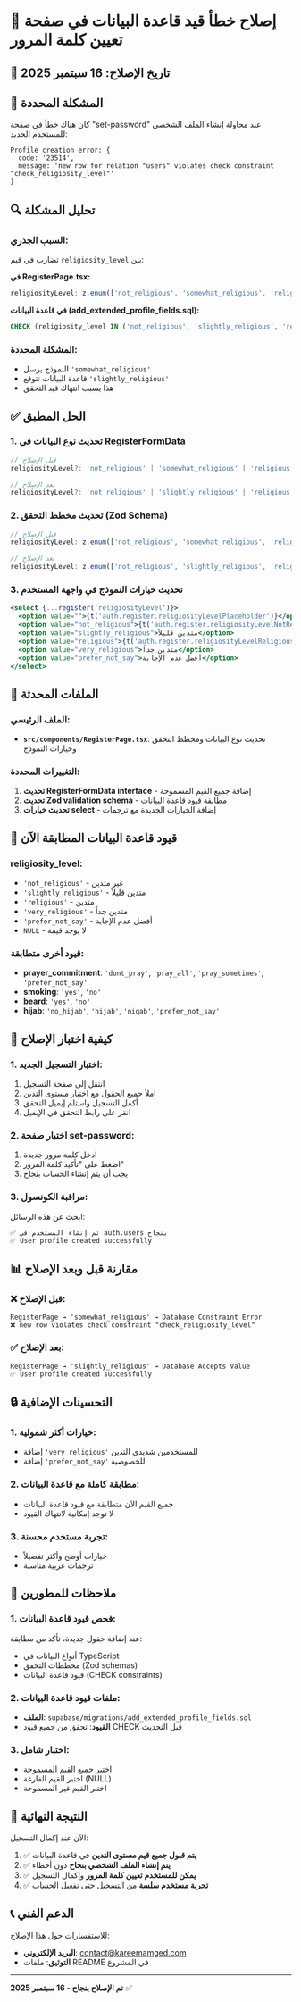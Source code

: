 # 🔧 إصلاح خطأ قيد قاعدة البيانات في صفحة تعيين كلمة المرور

## 📅 تاريخ الإصلاح: 16 سبتمبر 2025

## 🎯 المشكلة المحددة

كان هناك خطأ في صفحة "set-password" عند محاولة إنشاء الملف الشخصي للمستخدم الجديد:

```
Profile creation error: {
  code: '23514', 
  message: 'new row for relation "users" violates check constraint "check_religiosity_level"'
}
```

## 🔍 تحليل المشكلة

### السبب الجذري:
تضارب في قيم `religiosity_level` بين:

**في RegisterPage.tsx:**
```typescript
religiosityLevel: z.enum(['not_religious', 'somewhat_religious', 'religious']).optional()
```

**في قاعدة البيانات (add_extended_profile_fields.sql):**
```sql
CHECK (religiosity_level IN ('not_religious', 'slightly_religious', 'religious', 'very_religious', 'prefer_not_say') OR religiosity_level IS NULL)
```

### المشكلة المحددة:
- النموذج يرسل `'somewhat_religious'`
- قاعدة البيانات تتوقع `'slightly_religious'`
- هذا يسبب انتهاك قيد التحقق

## ✅ الحل المطبق

### 1. تحديث نوع البيانات في RegisterFormData

```typescript
// قبل الإصلاح
religiosityLevel?: 'not_religious' | 'somewhat_religious' | 'religious';

// بعد الإصلاح  
religiosityLevel?: 'not_religious' | 'slightly_religious' | 'religious' | 'very_religious' | 'prefer_not_say';
```

### 2. تحديث مخطط التحقق (Zod Schema)

```typescript
// قبل الإصلاح
religiosityLevel: z.enum(['not_religious', 'somewhat_religious', 'religious']).optional()

// بعد الإصلاح
religiosityLevel: z.enum(['not_religious', 'slightly_religious', 'religious', 'very_religious', 'prefer_not_say']).optional()
```

### 3. تحديث خيارات النموذج في واجهة المستخدم

```jsx
<select {...register('religiosityLevel')}>
  <option value="">{t('auth.register.religiosityLevelPlaceholder')}</option>
  <option value="not_religious">{t('auth.register.religiosityLevelNotReligious')}</option>
  <option value="slightly_religious">متدين قليلاً</option>
  <option value="religious">{t('auth.register.religiosityLevelReligious')}</option>
  <option value="very_religious">متدين جداً</option>
  <option value="prefer_not_say">أفضل عدم الإجابة</option>
</select>
```

## 🔧 الملفات المحدثة

### الملف الرئيسي:
- **`src/components/RegisterPage.tsx`**: تحديث نوع البيانات ومخطط التحقق وخيارات النموذج

### التغييرات المحددة:
1. **تحديث RegisterFormData interface** - إضافة جميع القيم المسموحة
2. **تحديث Zod validation schema** - مطابقة قيود قاعدة البيانات
3. **تحديث خيارات select** - إضافة الخيارات الجديدة مع ترجمات

## 🎯 قيود قاعدة البيانات المطابقة الآن

### religiosity_level:
- `'not_religious'` - غير متدين
- `'slightly_religious'` - متدين قليلاً  
- `'religious'` - متدين
- `'very_religious'` - متدين جداً
- `'prefer_not_say'` - أفضل عدم الإجابة
- `NULL` - لا يوجد قيمة

### قيود أخرى متطابقة:
- **prayer_commitment**: `'dont_pray'`, `'pray_all'`, `'pray_sometimes'`, `'prefer_not_say'`
- **smoking**: `'yes'`, `'no'`
- **beard**: `'yes'`, `'no'`
- **hijab**: `'no_hijab'`, `'hijab'`, `'niqab'`, `'prefer_not_say'`

## 🚀 كيفية اختبار الإصلاح

### 1. اختبار التسجيل الجديد:
1. انتقل إلى صفحة التسجيل
2. املأ جميع الحقول مع اختيار مستوى التدين
3. أكمل التسجيل واستلم إيميل التحقق
4. انقر على رابط التحقق في الإيميل

### 2. اختبار صفحة set-password:
1. ادخل كلمة مرور جديدة
2. اضغط على "تأكيد كلمة المرور"
3. يجب أن يتم إنشاء الحساب بنجاح

### 3. مراقبة الكونسول:
ابحث عن هذه الرسائل:
```
✅ تم إنشاء المستخدم في auth.users بنجاح
✅ User profile created successfully
```

## 📊 مقارنة قبل وبعد الإصلاح

### ❌ قبل الإصلاح:
```
RegisterPage → 'somewhat_religious' → Database Constraint Error
❌ new row violates check constraint "check_religiosity_level"
```

### ✅ بعد الإصلاح:
```
RegisterPage → 'slightly_religious' → Database Accepts Value
✅ User profile created successfully
```

## 🔒 التحسينات الإضافية

### 1. خيارات أكثر شمولية:
- إضافة `'very_religious'` للمستخدمين شديدي التدين
- إضافة `'prefer_not_say'` للخصوصية

### 2. مطابقة كاملة مع قاعدة البيانات:
- جميع القيم الآن متطابقة مع قيود قاعدة البيانات
- لا توجد إمكانية لانتهاك القيود

### 3. تجربة مستخدم محسنة:
- خيارات أوضح وأكثر تفصيلاً
- ترجمات عربية مناسبة

## 📝 ملاحظات للمطورين

### 1. فحص قيود قاعدة البيانات:
عند إضافة حقول جديدة، تأكد من مطابقة:
- أنواع البيانات في TypeScript
- مخططات التحقق (Zod schemas)  
- قيود قاعدة البيانات (CHECK constraints)

### 2. ملفات قيود قاعدة البيانات:
- **الملف**: `supabase/migrations/add_extended_profile_fields.sql`
- **القيود**: تحقق من جميع قيود CHECK قبل التحديث

### 3. اختبار شامل:
- اختبر جميع القيم المسموحة
- اختبر القيم الفارغة (NULL)
- اختبر القيم غير المسموحة

## 🎉 النتيجة النهائية

الآن عند إكمال التسجيل:
1. ✅ **يتم قبول جميع قيم مستوى التدين** في قاعدة البيانات
2. ✅ **يتم إنشاء الملف الشخصي بنجاح** دون أخطاء
3. ✅ **يمكن للمستخدم تعيين كلمة المرور** وإكمال التسجيل
4. ✅ **تجربة مستخدم سلسة** من التسجيل حتى تفعيل الحساب

## 📞 الدعم الفني

للاستفسارات حول هذا الإصلاح:
- **البريد الإلكتروني**: contact@kareemamged.com
- **التوثيق**: ملفات README في المشروع

---

**تم الإصلاح بنجاح - 16 سبتمبر 2025** ✅
